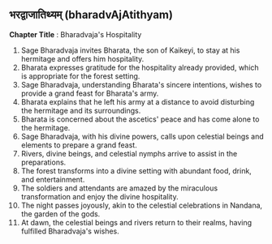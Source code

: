 ## भरद्वाजातिथ्यम् (bharadvAjAtithyam)

**Chapter Title** : Bharadvaja's Hospitality

1. Sage Bharadvaja invites Bharata, the son of Kaikeyi, to stay at his hermitage and offers him hospitality.
2. Bharata expresses gratitude for the hospitality already provided, which is appropriate for the forest setting.
3. Sage Bharadvaja, understanding Bharata's sincere intentions, wishes to provide a grand feast for Bharata's army.
4. Bharata explains that he left his army at a distance to avoid disturbing the hermitage and its surroundings.
5. Bharata is concerned about the ascetics' peace and has come alone to the hermitage.
6. Sage Bharadvaja, with his divine powers, calls upon celestial beings and elements to prepare a grand feast.
7. Rivers, divine beings, and celestial nymphs arrive to assist in the preparations.
8. The forest transforms into a divine setting with abundant food, drink, and entertainment.
9. The soldiers and attendants are amazed by the miraculous transformation and enjoy the divine hospitality.
10. The night passes joyously, akin to the celestial celebrations in Nandana, the garden of the gods.
11. At dawn, the celestial beings and rivers return to their realms, having fulfilled Bharadvaja's wishes.
